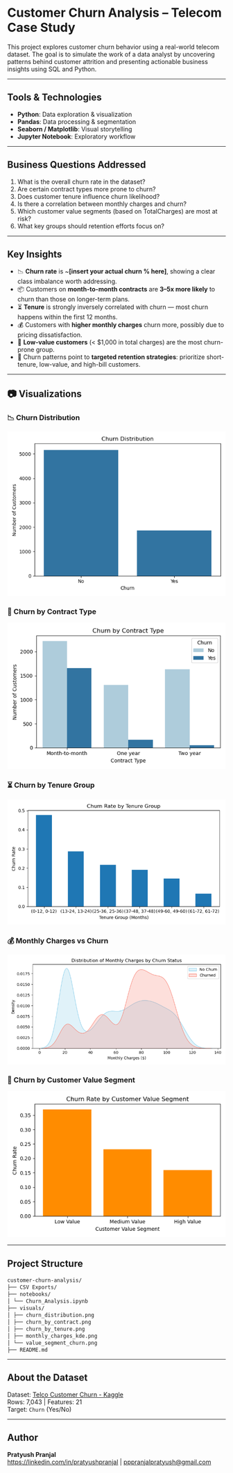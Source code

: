 # Customer Churn Analysis – Telecom Case Study

This project explores customer churn behavior using a real-world telecom dataset. The goal is to simulate the work of a data analyst by uncovering patterns behind customer attrition and presenting actionable business insights using SQL and Python.

---

## Tools & Technologies

- **Python**: Data exploration & visualization
- **Pandas**: Data processing & segmentation
- **Seaborn / Matplotlib**: Visual storytelling
- **Jupyter Notebook**: Exploratory workflow

---

## Business Questions Addressed

1. What is the overall churn rate in the dataset?
2. Are certain contract types more prone to churn?
3. Does customer tenure influence churn likelihood?
4. Is there a correlation between monthly charges and churn?
5. Which customer value segments (based on TotalCharges) are most at risk?
6. What key groups should retention efforts focus on?

---

## Key Insights

- 📉 **Churn rate** is ~**[insert your actual churn % here]**, showing a clear class imbalance worth addressing.
- 📦 Customers on **month-to-month contracts** are **3–5x more likely** to churn than those on longer-term plans.
- ⏳ **Tenure** is strongly inversely correlated with churn — most churn happens within the first 12 months.
- 💰 Customers with **higher monthly charges** churn more, possibly due to pricing dissatisfaction.
- 💸 **Low-value customers** (< $1,000 in total charges) are the most churn-prone group.
- 🎯 Churn patterns point to **targeted retention strategies**: prioritize short-tenure, low-value, and high-bill customers.

---

## 📷 Visualizations

### 📉 Churn Distribution  
![Churn Distribution](visuals/churn_distribution.png)

### 📝 Churn by Contract Type  
![Churn by Contract](visuals/churn_by_contract.png)

### ⏳ Churn by Tenure Group  
![Churn by Tenure](visuals/churn_by_tenure.png)

### 💰 Monthly Charges vs Churn  
![Monthly Charges KDE](visuals/monthly_charges_kde.png)

### 🧮 Churn by Customer Value Segment  
![Value Segment Churn](visuals/value_segment_churn.png)

---

## Project Structure

```
customer-churn-analysis/
├── CSV Exports/
├── notebooks/
│ └── Churn_Analysis.ipynb
├── visuals/
│ ├── churn_distribution.png
│ ├── churn_by_contract.png
│ ├── churn_by_tenure.png
│ ├── monthly_charges_kde.png
│ └── value_segment_churn.png
├── README.md
```


---

## About the Dataset

Dataset: [Telco Customer Churn - Kaggle](https://www.kaggle.com/datasets/blastchar/telco-customer-churn)  
Rows: 7,043 | Features: 21  
Target: `Churn` (Yes/No)

---

## Author

**Pratyush Pranjal**  
https://linkedin.com/in/pratyushpranjal | pppranjalpratyush@gmail.com

